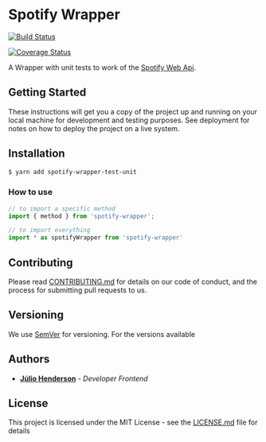 # Spotify Wrapper

[![Build Status](https://travis-ci.org/juliohenderson/spotify-wrapper.svg?branch=master)](https://travis-ci.org/juliohenderson/spotify-wrapper)

[![Coverage Status](https://coveralls.io/repos/github/juliohenderson/spotify-wrapper/badge.svg?branch=master)](https://coveralls.io/github/juliohenderson/spotify-wrapper?branch=master)

A Wrapper with unit tests to work of the [Spotify Web Api](https://developer.spotify.com/documentation/web-api/).

## Getting Started

These instructions will get you a copy of the project up and running on your local machine for development and testing purposes. See deployment for notes on how to deploy the project on a live system.

## Installation
```sh
$ yarn add spotify-wrapper-test-unit
```

### How to use
```js
// to import a specific method
import { method } from 'spotify-wrapper';

// to import everything
import * as spotifyWrapper from 'spotify-wrapper'
```

## Contributing

Please read [CONTRIBUTING.md](CONTRIBUTING.md) for details on our code of conduct, and the process for submitting pull requests to us.

## Versioning

We use [SemVer](http://semver.org/) for versioning. For the versions available

## Authors

* [**Júlio Henderson**](https://linkedin.com/in/juliohenderson/) - *Developer Frontend*

## License

This project is licensed under the MIT License - see the [LICENSE.md](LICENSE.md) file for details
